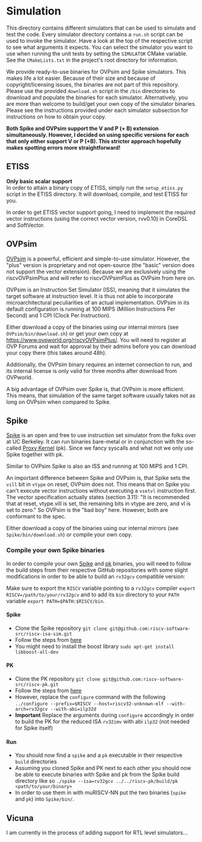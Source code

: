 <!--
Copyright (c) 2023 TUM Department of Electrical and Computer Engineering - Chair of Electronic Design Automation.

This file is part of muRISCV-NN.
See https://github.com/tum-ei-eda/muriscv-nn for further info.

Licensed under the Apache License, Version 2.0 (the "License");
you may not use this file except in compliance with the License.
You may obtain a copy of the License at

    http://www.apache.org/licenses/LICENSE-2.0

Unless required by applicable law or agreed to in writing, software
distributed under the License is distributed on an "AS IS" BASIS,
WITHOUT WARRANTIES OR CONDITIONS OF ANY KIND, either express or implied.
See the License for the specific language governing permissions and
limitations under the License.
-->
# Simulation
This directory contains different simulators that can be used to simulate and test the code. Every simulator directory contains a `run.sh` script can be used to invoke the simulator. Have a look at the top of the respective script to see what arguments it expects. You can select the simulator you want to use when running the unit tests by setting the `SIMULATOR` CMake variable. See the `CMakeLists.txt` in the project's root directory for information.

We provide ready-to-use binaries for OVPsim and Spike simulators. This makes life a lot easier. Because of their size and because of copyright/licensing issues, the binaries are not part of this repository. Please use the provided `download.sh` script in the `/bin` directories to download and populate the binaries for each simulator. Alternatively, you are more than welcome to build/get your own copy of the simulator binaries. Please see the instructions provided under each simulator subsection for instructions on how to obtain your copy.

**Both Spike and OVPsim support the V and P (+ B) extension simultaneously. However, I decided on using specific versions for each that only either support V or P (+B). This stricter approach hopefully makes spotting errors more straightforward!**

## ETISS
**Only basic scalar support**  
In order to attain a binary copy of ETISS, simply run the `setup_etiss.py` script in the ETISS directory. It will download, compile, and test ETISS for you.

In order to get ETISS vector support going, I need to implement the required vector instructions (using the correct vector version, rvv0.10) in CoreDSL and SoftVector.

## OVPsim
[OVPsim](https://www.ovpworld.org/technology_ovpsim) is a powerful, efficient and simple-to-use simulator. However, the "plus" version is proprietary and not open-source (the "basic" version does not support the vector extension). Because we are exclusively using the riscvOVPsimPlus and will refer to riscvOVPsimPlus as OVPsim from here on.

OVPsim is an Instruction Set Simulator (ISS), meaning that it simulates the target software at instruction level. It is thus not able to incorporate microarchitectural peculiarities of an actual implementation. OVPsim in its default configuration is running at 100 MIPS (Million Instructions Per Second) and 1 CPI (Clock Per Instruction).

Either download a copy of the binaries using our internal mirrors (see `OVPsim/bin/download.sh`) or get your own copy at https://www.ovpworld.org/riscvOVPsimPlus/. You will need to register at OVP Forums and wait for approval by their admins before you can download your copy there (this takes around 48h).

Additionally, the OVPsim binary requires an internet connection to run, and its internal license is only valid for three months after download from OVPworld.

A big advantage of OVPsim over Spike is, that OVPsim is more efficient. This means, that simulation of the same target software usually takes not as long on OVPsim when compared to Spike.

## Spike
[Spike](https://github.com/riscv-software-src/riscv-isa-sim) is an open and free to use instruction set simulator from the folks over at UC Berkeley. It can run binaries bare-metal or in conjunction with the so-called [Proxy Kernel](https://github.com/riscv-software-src/riscv-pk) (pk). Since we fancy syscalls and what not we only use Spike together with pk.

Similar to OVPsim Spike is also an ISS and running at 100 MIPS and 1 CPI.

An important difference between Spike and OVPsim is, that Spike sets the `vill` bit in `vtype` on reset, OVPsim does not. This means that on Spike you can't execute vector instructions without executing a `vsetvl` instruction first. The vector specification actually states (section 3.11): "It is recommended that at reset, vtype.vill is set, the remaining bits in vtype are zero, and vl is set to zero." So OVPsim is the "bad boy" here. However, both are conformant to the spec.

Either download a copy of the binaries using our internal mirrors (see `Spike/bin/download.sh`) or compile your own copy.

### Compile your own Spike binaries
In order to compile your own [Spike](https://github.com/riscv-software-src/riscv-isa-sim) and [pk](https://github.com/riscv-software-src/riscv-pk) binaries, you will need to follow the build steps from their respective GitHub repositories with some slight modifications in order to be able to build an `rv32gcv` compatible version:

Make sure to export the `RISCV` variable pointing to a `rv32gcv` compiler `export RISCV=/path/to/your/rv32gcv` and to add its `bin` directory to your `PATH` variable `export PATH=$PATH:$RISCV/bin`.

#### Spike
- Clone the Spike repository `git clone git@github.com:riscv-software-src/riscv-isa-sim.git`
- Follow the steps from [here](https://github.com/riscv-software-src/riscv-isa-sim#build-steps)
- You might need to install the boost library `sudo apt-get install libboost-all-dev`

#### PK
- Clone the PK repository `git clone git@github.com:riscv-software-src/riscv-pk.git`
- Follow the steps from [here](https://github.com/riscv-software-src/riscv-pk#build-steps)
- However, replace the `configure` command with the following `../configure --prefix=$RISCV --host=riscv32-unknown-elf --with-arch=rv32gcv --with-abi=ilp32d`
- **Important** Replace the arguments during `configure` accordingly in order to build the PK for the reduced ISA `rv32imv` with abi `ilp32` (not needed for Spike itself)

#### Run
- You should now find a `spike` and a `pk` executable in their respective `build` directories
- Assuming you cloned Spike and PK next to each other you should now be able to execute binaries with Spike and pk from the Spike build directory like so `./spike --isa=rv32gcv ../../riscv-pk/build/pk <path/to/your/binary>`
- In order to use them in with muRISCV-NN put the two binaries (`spike` and `pk`) into `Spike/bin/`.

## Vicuna
I am currently in the process of adding support for RTL level simulators...
